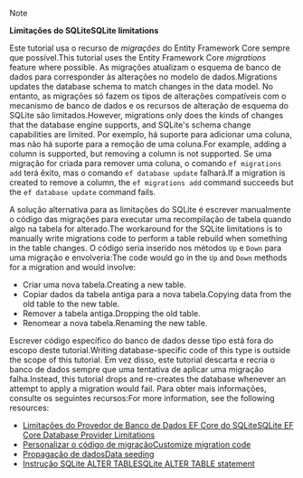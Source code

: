 > [!NOTE]
> 
> <span data-ttu-id="0ab11-101">**Limitações do SQLite**</span><span class="sxs-lookup"><span data-stu-id="0ab11-101">**SQLite limitations**</span></span>
>
> <span data-ttu-id="0ab11-102">Este tutorial usa o recurso de *migrações* do Entity Framework Core sempre que possível.</span><span class="sxs-lookup"><span data-stu-id="0ab11-102">This tutorial uses the Entity Framework Core *migrations* feature where possible.</span></span> <span data-ttu-id="0ab11-103">As migrações atualizam o esquema de banco de dados para corresponder às alterações no modelo de dados.</span><span class="sxs-lookup"><span data-stu-id="0ab11-103">Migrations updates the database schema to match changes in the data model.</span></span> <span data-ttu-id="0ab11-104">No entanto, as migrações só fazem os tipos de alterações compatíveis com o mecanismo de banco de dados e os recursos de alteração de esquema do SQLite são limitados.</span><span class="sxs-lookup"><span data-stu-id="0ab11-104">However, migrations only does the kinds of changes that the database engine supports, and SQLite's schema change capabilities are limited.</span></span> <span data-ttu-id="0ab11-105">Por exemplo, há suporte para adicionar uma coluna, mas não há suporte para a remoção de uma coluna.</span><span class="sxs-lookup"><span data-stu-id="0ab11-105">For example, adding a column is supported, but removing a column is not supported.</span></span> <span data-ttu-id="0ab11-106">Se uma migração for criada para remover uma coluna, o comando `ef migrations add` terá êxito, mas o comando `ef database update` falhará.</span><span class="sxs-lookup"><span data-stu-id="0ab11-106">If a migration is created to remove a column, the `ef migrations add` command succeeds but the `ef database update` command fails.</span></span> 
>
> <span data-ttu-id="0ab11-107">A solução alternativa para as limitações do SQLite é escrever manualmente o código das migrações para executar uma recompilação de tabela quando algo na tabela for alterado.</span><span class="sxs-lookup"><span data-stu-id="0ab11-107">The workaround for the SQLite limitations is to manually write migrations code to perform a table rebuild when something in the table changes.</span></span> <span data-ttu-id="0ab11-108">O código seria inserido nos métodos `Up` e `Down` para uma migração e envolveria:</span><span class="sxs-lookup"><span data-stu-id="0ab11-108">The code would go in the `Up` and `Down` methods for a migration and would involve:</span></span>
>
> * <span data-ttu-id="0ab11-109">Criar uma nova tabela.</span><span class="sxs-lookup"><span data-stu-id="0ab11-109">Creating a new table.</span></span>
> * <span data-ttu-id="0ab11-110">Copiar dados da tabela antiga para a nova tabela.</span><span class="sxs-lookup"><span data-stu-id="0ab11-110">Copying data from the old table to the new table.</span></span>
> * <span data-ttu-id="0ab11-111">Remover a tabela antiga.</span><span class="sxs-lookup"><span data-stu-id="0ab11-111">Dropping the old table.</span></span>
> * <span data-ttu-id="0ab11-112">Renomear a nova tabela.</span><span class="sxs-lookup"><span data-stu-id="0ab11-112">Renaming the new table.</span></span>
>
> <span data-ttu-id="0ab11-113">Escrever código específico do banco de dados desse tipo está fora do escopo deste tutorial.</span><span class="sxs-lookup"><span data-stu-id="0ab11-113">Writing database-specific code of this type is outside the scope of this tutorial.</span></span> <span data-ttu-id="0ab11-114">Em vez disso, este tutorial descarta e recria o banco de dados sempre que uma tentativa de aplicar uma migração falha.</span><span class="sxs-lookup"><span data-stu-id="0ab11-114">Instead, this tutorial drops and re-creates the database whenever an attempt to apply a migration would fail.</span></span> <span data-ttu-id="0ab11-115">Para obter mais informações, consulte os seguintes recursos:</span><span class="sxs-lookup"><span data-stu-id="0ab11-115">For more information, see the following resources:</span></span>
>
> * [<span data-ttu-id="0ab11-116">Limitações do Provedor de Banco de Dados EF Core do SQLite</span><span class="sxs-lookup"><span data-stu-id="0ab11-116">SQLite EF Core Database Provider Limitations</span></span>](/ef/core/providers/sqlite/limitations)
> * [<span data-ttu-id="0ab11-117">Personalizar o código de migração</span><span class="sxs-lookup"><span data-stu-id="0ab11-117">Customize migration code</span></span>](/ef/core/managing-schemas/migrations/#customize-migration-code)
> * [<span data-ttu-id="0ab11-118">Propagação de dados</span><span class="sxs-lookup"><span data-stu-id="0ab11-118">Data seeding</span></span>](/ef/core/modeling/data-seeding)
> * [<span data-ttu-id="0ab11-119">Instrução SQLite ALTER TABLE</span><span class="sxs-lookup"><span data-stu-id="0ab11-119">SQLite ALTER TABLE statement</span></span>](https://sqlite.org/lang_altertable.html)